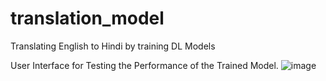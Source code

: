 # translation_model
Translating English to Hindi by training DL Models

User Interface for Testing the Performance of the Trained Model.
![image](https://github.com/user-attachments/assets/116402e9-df5f-4143-b61c-bcc644cf7ccc)
